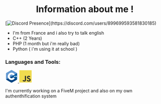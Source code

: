 

<h1 align="center">Information about me !</h1>


[![Discord Presence](https://lanyard-profile-readme.vercel.app/api/899699593581830185?theme=light&bg=809ecf&animated=false&hideDiscrim=true&borderRadius=30px&idleMessage=Probably%20doing%20something%20else...)](https://discord.com/users/899699593581830185)

  - I'm from France and i also try to talk english 
  - C++ (2 Years) 
  - PHP (1 month but i'm really bad) 
  - Python ( i'm using it at school )



<h3 align="left">Languages and Tools:</h3>
<p align="left"> <a href="https://www.w3schools.com/cpp/" target="_blank"> <img src="https://raw.githubusercontent.com/devicons/devicon/master/icons/cplusplus/cplusplus-original.svg" alt="cplusplus" width="40" height="40"/> </a> <a href="https://developer.mozilla.org/en-US/docs/Web/JavaScript" target="_blank"> <img src="https://raw.githubusercontent.com/devicons/devicon/master/icons/javascript/javascript-original.svg" alt="javascript" width="40" height="40"/> </a> <a height="40"/> 

I'm currently working on a FiveM project and also on my own authenthification system 

